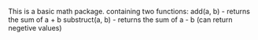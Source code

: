 This is a basic math package.
containing two functions:
add(a, b) - returns the sum of a + b
substruct(a, b) - returns the sum of a - b (can return negetive values)


